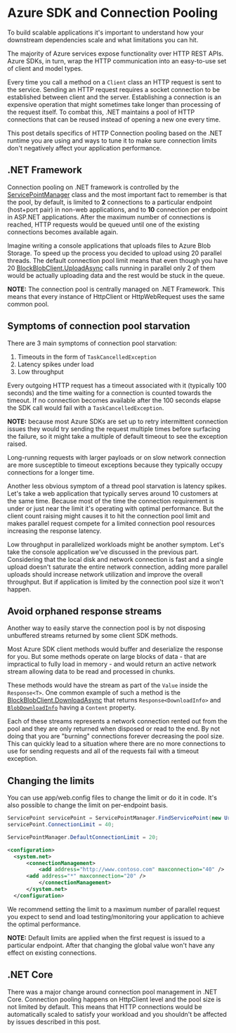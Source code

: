 # Azure SDK and Connection Pooling

To build scalable applications it's important to understand how your downstream dependencies scale and what limitations you can hit.

The majority of Azure services expose functionality over HTTP REST APIs. Azure SDKs, in turn, wrap the HTTP communication into an easy-to-use set of client and model types.

Every time you call a method on a `Client` class an HTTP request is sent to the service. Sending an HTTP request requires a socket connection to be established between client and the server. Establishing a connection is an expensive operation that might sometimes take longer than processing of the request itself. To combat this, .NET maintains a pool of HTTP connections that can be reused instead of opening a new one every time.

This post details specifics of HTTP Connection pooling based on the .NET runtime you are using and ways to tune it to make sure connection limits don't negatively affect your application performance.

## .NET Framework

Connection pooling on .NET framework is controlled by the [ServicePointManager](https://docs.microsoft.com/dotnet/api/system.net.servicepointmanager) class and the most important fact to remember is that the pool, by default, is limited to **2** connections to a particular endpoint (host+port pair) in non-web applications, and to **10** connection per endpoint in ASP.NET applications. After the maximum number of connections is reached, HTTP requests would be queued until one of the existing connections becomes available again.

Imagine writing a console applications that uploads files to Azure Blob Storage. To speed up the process you decided to upload using 20 parallel threads. The default connection pool limit means that even though you have 20 [BlockBlobClient.UploadAsync](https://docs.microsoft.com/dotnet/api/azure.storage.blobs.specialized.blockblobclient.uploadasync) calls running in parallel only 2 of them would be actually uploading data and the rest would be stuck in the queue.

**NOTE:** The connection pool is centrally managed on .NET Framework. This means that every instance of HttpClient or HttpWebRequest uses the same common pool.

## Symptoms of connection pool starvation

There are 3 main symptoms of connection pool starvation:

1. Timeouts in the form of `TaskCancelledException`
2. Latency spikes under load
3. Low throughput

Every outgoing HTTP request has a timeout associated with it (typically 100 seconds) and the time waiting for a connection is counted towards the timeout. If no connection becomes available after the 100 seconds elapse the SDK call would fail with a `TaskCancelledException`.

**NOTE:** because most Azure SDKs are set up to retry intermittent connection issues they would try sending the request multiple times before surfacing the failure, so it might take a multiple of default timeout to see the exception raised.

Long-running requests with larger payloads or on slow network connection are more susceptible to timeout exceptions because they typically occupy connections for a longer time.

Another less obvious symptom of a thread pool starvation is latency spikes. Let's take a web application that typically serves around 10 customers at the same time. Because most of the time the connection requirement is under or just near the limit it's operating with optimal performance. But the client count raising might causes it to hit the connection pool limit and makes parallel request compete for a limited connection pool resources increasing the response latency.

Low throughput in parallelized workloads might be another symptom. Let's take the console application we've discussed in the previous part. Considering that the local disk and network connection is fast and a single upload doesn't saturate the entire network connection, adding more parallel uploads should increase network utilization and improve the overall throughput. But if application is limited by the connection pool size it won't happen.

## Avoid orphaned response streams

Another way to easily starve the connection pool is by not disposing unbuffered streams returned by some client SDK methods.

Most Azure SDK client methods would buffer and deserialize the response for you. But some methods operate on large blocks of data - that are impractical to fully load in memory - and would return an active network stream allowing data to be read and processed in chunks.

These methods would have the stream as part of the `Value` inside the `Response<T>`. One common example of such a method is the [BlockBlobClient.DownloadAsync](https://docs.microsoft.com/dotnet/api/azure.storage.blobs.specialized.blobbaseclient.downloadasync) that returns `Response<DownloadInfo>` and [`BlobDownloadInfo`](https://docs.microsoft.com/dotnet/api/azure.storage.blobs.models.blobdownloadinfo) having a `Content` property.

Each of these streams represents a network connection rented out from the pool and they are only returned when disposed or read to the end. By not doing that you are "burning" connections forever decreasing the pool size. This can quickly lead to a situation where there are no more connections to use for sending requests and all of the requests fail with a timeout exception.

## Changing the limits

You can use app/web.config files to change the limit or do it in code. It's also possible to change the limit on per-endpoint basis.

``` C#
ServicePoint servicePoint = ServicePointManager.FindServicePoint(new Uri("http://www.contoso.com/"));
servicePoint.ConnectionLimit = 40;

ServicePointManager.DefaultConnectionLimit = 20;
```

```xml
<configuration>
  <system.net>
      <connectionManagement>
          <add address="http://www.contoso.com" maxconnection="40" />
      <add address="*" maxconnection="20" />
          </connectionManagement>
      </system.net>
  </configuration>
```

We recommend setting the limit to a maximum number of parallel request you expect to send and load testing/monitoring your application to achieve the optimal performance.

**NOTE:** Default limits are applied when the first request is issued to a particular endpoint. After that changing the global value won't have any effect on existing connections.

## .NET Core

There was a major change around connection pool management in .NET Core. Connection pooling happens on HttpClient level and the pool size is not limited by default. This means that HTTP connections would be automatically scaled to satisfy your workload and you shouldn't be affected by issues described in this post.
